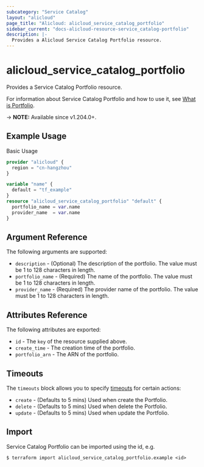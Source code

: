 ```yaml
---
subcategory: "Service Catalog"
layout: "alicloud"
page_title: "Alicloud: alicloud_service_catalog_portfolio"
sidebar_current: "docs-alicloud-resource-service_catalog-portfolio"
description: |-
  Provides a Alicloud Service Catalog Portfolio resource.
---
```


# alicloud_service_catalog_portfolio

Provides a Service Catalog Portfolio resource.

For information about Service Catalog Portfolio and how to use it, see [What is Portfolio](https://www.alibabacloud.com/help/en/service-catalog/developer-reference/api-servicecatalog-2021-09-01-createportfolio).

-> **NOTE:** Available since v1.204.0+.

## Example Usage

Basic Usage

```terraform
provider "alicloud" {
  region = "cn-hangzhou"
}

variable "name" {
  default = "tf_example"
}
resource "alicloud_service_catalog_portfolio" "default" {
  portfolio_name = var.name
  provider_name  = var.name
}
```

## Argument Reference

The following arguments are supported:
* `description` - (Optional) The description of the portfolio. The value must be 1 to 128 characters in length.
* `portfolio_name` - (Required) The name of the portfolio. The value must be 1 to 128 characters in length.
* `provider_name` - (Required) The provider name of the portfolio. The value must be 1 to 128 characters in length.


## Attributes Reference

The following attributes are exported:
* `id` - The `key` of the resource supplied above.
* `create_time` - The creation time of the portfolio.
* `portfolio_arn` - The ARN of the portfolio.

## Timeouts

The `timeouts` block allows you to specify [timeouts](https://www.terraform.io/docs/configuration-0-11/resources.html#timeouts) for certain actions:
* `create` - (Defaults to 5 mins) Used when create the Portfolio.
* `delete` - (Defaults to 5 mins) Used when delete the Portfolio.
* `update` - (Defaults to 5 mins) Used when update the Portfolio.

## Import

Service Catalog Portfolio can be imported using the id, e.g.

```shell
$ terraform import alicloud_service_catalog_portfolio.example <id>
```